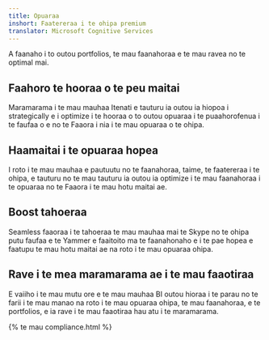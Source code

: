 ```yaml
---
title: Opuaraa
inshort: Faatereraa i te ohipa premium
translator: Microsoft Cognitive Services
---
```


A faanaho i to outou portfolios, te mau faanahoraa e te mau ravea no te optimal mai.

## Faahoro te hooraa o te peu maitai
Maramarama i te mau mauhaa Itenati e tauturu ia outou ia hiopoa i strategically e i optimize i te hooraa o to outou opuaraa i te puaahorofenua i te faufaa o e no te Faaora i nia i te mau opuaraa o te ohipa. 

## Haamaitai i te opuaraa hopea
I roto i te mau mauhaa e pautuutu no te faanahoraa, taime, te faatereraa i te ohipa, e tauturu no te mau tauturu ia outou ia optimize i te mau faanahoraa i te opuaraa no te Faaora i te mau hotu maitai ae. 

## Boost tahoeraa
Seamless faaoraa i te tahoeraa te mau mauhaa mai te Skype no te ohipa putu faufaa e te Yammer e faaitoito ma te faanahonaho e i te pae hopea e faatupu te mau hotu maitai ae na roto i te mau opuaraa ohipa. 

## Rave i te mea maramarama ae i te mau faaotiraa 
E vaiiho i te mau mutu ore e te mau mauhaa BI outou hioraa i te parau no te farii i te mau manao na roto i te mau opuaraa ohipa, te mau faanahoraa, e te portfolios, e ia rave i te mau faaotiraa hau atu i te maramarama. 

{% te mau compliance.html %}



